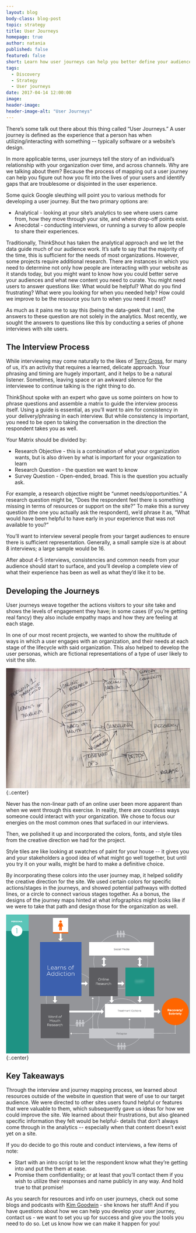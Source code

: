 ```yaml
---
layout: blog
body-class: blog-post
topic: strategy
title: User Journeys
homepage: true
author: natania
published: false
featured: false
short: Learn how user journeys can help you better define your audiences.
tags:
  - Discovery
  - Strategy
  - User journeys
date: 2017-04-14 12:00:00
image: 
header-image: 
header-image-alt: "User Journeys"
---
```


There’s some talk out there about this thing called “User Journeys.” A user journey is defined as the experience that a person has when utilizing/interacting with something -- typically software or a website’s design.

In more applicable terms, user journeys tell the story of an individual’s relationship with your organization over time, and across channels. Why are we talking about them? Because the process of mapping out a user journey can help you figure out how you fit into the lives of your users and identify gaps that are troublesome or disjointed in the user experience.

Some quick Google sleuthing will point you to various methods for developing a user journey. But the two primary options are:

* Analytical - looking at your site’s analytics to see where users came from, how they move through your site, and where drop-off points exist.
* Anecdotal - conducting interviews, or running a survey to allow people to share their experiences.

Traditionally, ThinkShout has taken the analytical approach and we let the data guide much of our audience work. It’s safe to say that the majority of the time, this is sufficient for the needs of most organizations. However, some projects require additional research. There are instances in which you need to determine not only how people are interacting with your website as it stands today, but you might want to know how you could better serve your audiences and what new content you need to curate. You might need users to answer questions like: What would be helpful? What do you find frustrating? What were you looking for when you needed help? How could we improve to be the resource you turn to when you need it most?

As much as it pains me to say this (being the data-geek that I am), the answers to these question are not solely in the analytics. Most recently, we sought the answers to questions like this by conducting a series of phone interviews with site users. 

## The Interview Process

While interviewing may come naturally to the likes of [Terry Gross](http://www.npr.org/people/2100593/terry-gross), for many of us, it’s an activity that requires a learned, delicate approach. Your phrasing and timing are hugely important, and it helps to be a natural listener. Sometimes, leaving space or an awkward silence for the interviewee to continue talking is the right thing to do. 

ThinkShout spoke with an expert who gave us some pointers on how to phrase questions and assemble a matrix to guide the interview process itself. Using a guide is essential, as you’ll want to aim for consistency in your delivery/phrasing in each interview. But while consistency is important, you need to be open to taking the conversation in the direction the respondent takes you as well.

Your Matrix should be divided by:

* Research Objective - this is a combination of what your organization wants, but is also driven by what is important for your organization to learn
* Research Question - the question we want to know
* Survey 	Question - Open-ended, broad. This is the question you actually ask.

For example, a research objective might be “unmet needs/opportunities.” A research question might be, “Does the respondent feel there is something missing in terms of resources or support on the site?” To make this a survey question (the one you actually ask the respondent), we’d phrase it as, “What would have been helpful to have early in your experience that was not available to you?” 

You’ll want to interview several people from your target audiences to ensure there is sufficient representation. Generally, a small sample size is at about 8 interviews; a large sample would be 16. 

After about 4-5 interviews, consistencies and common needs from your audience should start to surface, and you’ll develop a complete view of what their experience has been as well as what they’d like it to be.


## Developing the Journeys

User journeys weave together the actions visitors to your site take and shows the levels of engagement they have; in some cases (if you’re getting real fancy) they also include empathy maps and how they are feeling at each stage. 

In one of our most recent projects, we wanted to show the multitude of ways in which a user engages with an organization, and their needs at each stage of the lifecycle with said organization. This also helped to develop the user personas, which are fictional representations of a type of user likely to visit the site. 

![userjourneys1.jpg](/assets/images/blog/userjourneys1.jpg)
{:.center}

Never has the non-linear path of an online user been more apparent than when we went through this exercise. In reality, there are countless ways someone could interact with your organization. We chose to focus our energies on the most common ones that surfaced in our interviews. 

Then, we polished it up and incorporated the colors, fonts, and style tiles from the creative direction we had for the project. 

Style tiles are like looking at swatches of paint for your house -- it gives you and your stakeholders a good idea of what might go well together, but until you try it on your walls, might be hard to make a definitive choice. 

By incorporating these colors into the user journey map, it helped solidify the creative direction for the site. We used certain colors for specific actions/stages in the journeys, and showed potential pathways with dotted lines, or a circle to connect various stages together. As a bonus, the designs of the journey maps hinted at what infographics might looks like if we were to take that path and design those for the organization as well.

![userjourneys2.png](/assets/images/blog/userjourneys2.png)
{:.center}

## Key Takeaways

Through the interview and journey mapping process, we learned about resources outside of the website in question that were of use to our target audience. We were directed to other sites users found helpful or features that were valuable to them, which subsequently gave us ideas for how we could improve the site. We learned about their frustrations, but also gleaned specific information they felt would be helpful- details that don’t always come through in the analytics -- especially when that content doesn’t exist yet on a site. 

If you do decide to go this route and conduct interviews, a few items of note:
* Start with an intro script to let the respondent know what they’re getting into and put the them at ease.
* Promise them confidentiality; or at least that you’ll contact them if you wish to utilize their responses and name publicly in any way. And hold true to that promise!

As you search for resources and info on user journeys, check out some blogs and podcasts with [Kim Goodwin](http://www.inuse.se/blogg/kim-godwins-what-your-user-journey-probably-missing/) - she knows her stuff! And if you have questions about how we can help you develop your user journey, contact us - we want to set you up for success and give you the tools you need to do so. Let us know how we can make it happen for you!
